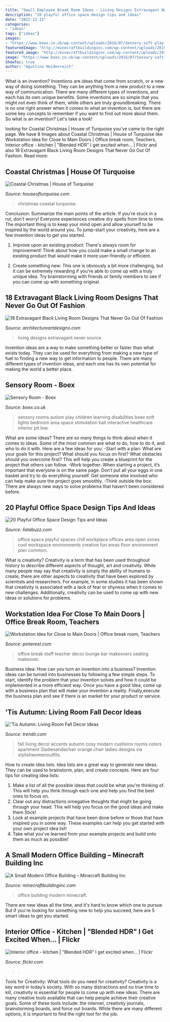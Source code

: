 ```yaml
---
title: "Small Employee Break Room Ideas - Living Designs Extravagant Never Source"
description: "20 playful office space design tips and ideas"
date: "2022-12-15"
categories:
- "ideas"
tags: ["ideas"]
images:
- "https://www.boex.co.uk/wp-content/uploads/2016/07/Sensory-soft-play-room.jpg"
featuredImage: "http://minecraftbuildinginc.com/wp-content/uploads/2015/08/A-Small-Modern-Office-Building-minecraft-building-ideas-download-save-5.jpg"
featured_image: "http://minecraftbuildinginc.com/wp-content/uploads/2015/08/A-Small-Modern-Office-Building-minecraft-building-ideas-download-save-5.jpg"
image: "https://www.boex.co.uk/wp-content/uploads/2016/07/Sensory-soft-play-room.jpg"
ShowToc: true
author: "Agustina Heidenreich"
---
```



What is an invention?
Inventions are ideas that come from scratch, or a new way of doing something. They can be anything from a new product to a new way of communication. There are many different types of inventions, and each has its own unique benefits. Some inventions are so simple that you might not even think of them, while others are truly groundbreaking. There is no one right answer when it comes to what an invention is, but there are some key concepts to remember if you want to find out more about them. So what is an invention? Let's take a look!

	

		
looking for Coastal Christmas | House of Turquoise you've came to the right page. We have 8 Images about Coastal Christmas | House of Turquoise like Workstation Idea for Close to Main Doors | Office break room, Teachers, Interior office - kitchen | &quot;Blended HDR&quot; I get excited when… | Flickr and also 18 Extravagant Black Living Room Designs That Never Go Out Of Fashion. Read more:
		
    
## Coastal Christmas | House Of Turquoise

<img loading=lazy src="http://houseofturquoise.com/wp-content/uploads/2014/12/coastalchristmaslivingroom-7.jpg" onerror="this.onerror=null;this.src='https://tse3.mm.bing.net/th?id=OIP.6W70-rQwDIPMcUM30EbbrgHaLN&amp;pid=15.1';" alt="Coastal Christmas | House of Turquoise">

_Source: houseofturquoise.com_

>christmas coastal turquoise. 

	

Conclusion: Summarize the main points of the article.
If you're stuck in a rut, don't worry! Everyone experiences creative dry spells from time to time. The important thing is to keep your mind open and allow yourself to be inspired by the world around you. To jump-start your creativity, here are a few invention ideas to get you started.
1. Improve upon an existing product: There's always room for improvement! Think about how you could make a small change to an existing product that would make it more user-friendly or efficient.

2. Create something new: This one is obviously a bit more challenging, but it can be extremely rewarding if you're able to come up with a truly unique idea. Try brainstorming with friends or family members to see if you can come up with something original.


    
## 18 Extravagant Black Living Room Designs That Never Go Out Of Fashion

<img loading=lazy src="https://www.architectureartdesigns.com/wp-content/uploads/2016/09/16-35-630x419.jpg" onerror="this.onerror=null;this.src='https://tse3.mm.bing.net/th?id=OIP.aPe1gajIZj7EO5XBBBpPJwHaE7&amp;pid=15.1';" alt="18 Extravagant Black Living Room Designs That Never Go Out Of Fashion">

_Source: architectureartdesigns.com_

>living designs extravagant never source. 

	

Invention ideas are a way to make something better or faster than what exists today. They can be used for everything from making a new type of fuel to finding a new way to get information to people. There are many different types of invention ideas, and each one has its own potential for making the world a better place.

    
## Sensory Room - Boex

<img loading=lazy src="https://www.boex.co.uk/wp-content/uploads/2016/07/Sensory-soft-play-room.jpg" onerror="this.onerror=null;this.src='https://tse2.mm.bing.net/th?id=OIP.2v2F8ml82p98TZMCU75OEAHaE8&amp;pid=15.1';" alt="Sensory Room - Boex">

_Source: boex.co.uk_

>sensory rooms autism play children learning disabilities boex soft lights bedroom area space stimulation ball interactive healthcare interior pit low. 

	

What are some ideas?
There are so many things to think about when it comes to ideas. Some of the most common are what to do, how to do it, and who to do it with. Here are a few ideas for you: 
-Start with a plan: What are your goals for this project? What should you focus on first? What obstacles should you overcome first? This will help you create a blueprint for the project that others can follow. 
-Work together: When starting a project, it’s important that everyone is on the same page. Don’t put all your eggs in one basket and try to do everything yourself. Get someone else involved who can help make sure the project goes smoothly. 
-Think outside the box: There are always new ways to solve problems that haven’t been considered before.

    
## 20 Playful Office Space Design Tips And Ideas

<img loading=lazy src="https://listabuzz.com/wp-content/uploads/2014/02/office-space-17.jpg" onerror="this.onerror=null;this.src='https://tse2.mm.bing.net/th?id=OIP.eFKljNlF7DUXbp2QNSBSdgHaEK&amp;pid=15.1';" alt="20 Playful Office Space Design Tips and Ideas">

_Source: listabuzz.com_

>office space playful spaces chill workplace offices area open zones cool workspace environments creative fun areas floor environment plan common. 

	

What is creativity?
Creativity is a term that has been used throughout history to describe different aspects of thought, art and creativity. While many people may say that creativity is simply the ability of humans to create, there are other aspects to creativity that have been explored by scientists and researchers. For example, in some studies it has been shown that creativity is associated with a lack of fear or shyness when it comes to new challenges. Additionally, creativity can be used to come up with new ideas or solutions for problems.

    
## Workstation Idea For Close To Main Doors | Office Break Room, Teachers

<img loading=lazy src="https://i.pinimg.com/736x/09/6d/78/096d7828486755b46776b12ba4dcb797--office-break-room-room-makeovers.jpg" onerror="this.onerror=null;this.src='https://tse2.mm.bing.net/th?id=OIP.hZtW7rGrFwcUdOLksH5amgEgDY&amp;pid=15.1';" alt="Workstation Idea for Close to Main Doors | Office break room, Teachers">

_Source: pinterest.com_

>office break staff teacher decor lounge bar makeovers seating makeover. 

	

Business Idea: How can you turn an invention into a business?
Invention ideas can be turned into businesses by following a few simple steps. To start, identify the problem that your invention solves and how it could be implemented in a more efficient way. Once you have a good Idea, come up with a business plan that will make your invention a reality. Finally,execute the business plan and see if there is an market for your product or service.

    
## &#039;Tis Autumn: Living Room Fall Decor Ideas

<img loading=lazy src="http://cdn.trendir.com/wp-content/uploads/2016/09/Fall-living-room-accents-900x1356.jpg" onerror="this.onerror=null;this.src='https://tse3.mm.bing.net/th?id=OIP.GYBY_DwceJvygauPT2isBQHaLK&amp;pid=15.1';" alt="&#039;Tis Autumn: Living Room Fall Decor Ideas">

_Source: trendir.com_

>fall living decor accents autumn cosy modern cushions rooms colors apartment 2ladiesandachair orange chair ladies designs via stylishwomenoutfits. 

	

How to create idea lists.
Idea lists are a great way to generate new ideas. They can be used to brainstorm, plan, and create concepts. Here are four tips for creating idea lists:
1. Make a list of all the possible ideas that could be what you're thinking of. This will help you think through each one and help you find the best ones to focus on.
2. Clear out any distractions ornegative thoughts that might be going through your head. This will help you focus on the good ideas and make them Stick!
3. Look at example projects that have been done before or those that have inspired you in some way. These examples can help you get started with your own project idea list!
4. Take what you've learned from your example projects and build onto them as much as possible!

    
## A Small Modern Office Building – Minecraft Building Inc

<img loading=lazy src="http://minecraftbuildinginc.com/wp-content/uploads/2015/08/A-Small-Modern-Office-Building-minecraft-building-ideas-download-save-5.jpg" onerror="this.onerror=null;this.src='https://tse1.mm.bing.net/th?id=OIP.NLZyoBxOg_gdDylcMNubzwHaEK&amp;pid=15.1';" alt="A Small Modern Office Building – Minecraft Building Inc">

_Source: minecraftbuildinginc.com_

>office building modern minecraft. 

	

There are new ideas all the time, and it's hard to know which one to pursue. But if you're looking for something new to help you succeed, here are 5 smart ideas to get you started.

    
## Interior Office - Kitchen | &quot;Blended HDR&quot; I Get Excited When… | Flickr

<img loading=lazy src="https://c2.staticflickr.com/4/3383/3233806191_c73f3c2f27_z.jpg?zz=1" onerror="this.onerror=null;this.src='https://tse4.mm.bing.net/th?id=OIP.IR-4hB7Zj732xEfDQYdICQHaE8&amp;pid=15.1';" alt="Interior office - kitchen | &quot;Blended HDR&quot; I get excited when… | Flickr">

_Source: flickr.com_

>. 

	

Tools for Creativity: What tools do you need for creativity?
Creativity is a key word in today’s society. With so many distractions and no true time to kill, creativity is essential for people to come up with new ideas. There are many creative tools available that can help people achieve their creative goals. Some of these tools include: the internet, creativity journals, brainstorming boards, and force out boards. While there are many different options, it is important to find the right tool for the job.


